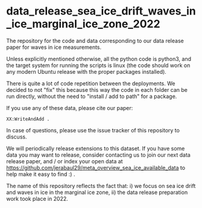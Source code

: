 # data_release_sea_ice_drift_waves_in_ice_marginal_ice_zone_2022

The repository for the code and data corresponding to our data release paper for waves in ice measurements.

Unless explicitly mentioned otherwise, all the python code is python3, and the target system for running the scripts is linux (the code should work on any modern Ubuntu release with the proper packages installed).

There is quite a lot of code repetition between the deployments. We decided to not "fix" this because this way the code in each folder can be run directly, without the need to "install / add to path" for a package.

If you use any of these data, please cite our paper:

```
XX:WriteAndAdd .
```

In case of questions, please use the issue tracker of this repository to discuss.

We will periodically release extensions to this dataset. If you have some data you may want to release, consider contacting us to join our next data release paper, and / or index your open data at https://github.com/jerabaul29/meta_overview_sea_ice_available_data to help make it easy to find :) .

The name of this repository reflects the fact that: i) we focus on sea ice drift and waves in ice in the marginal ice zone, ii) the data release preparation work took place in 2022.


